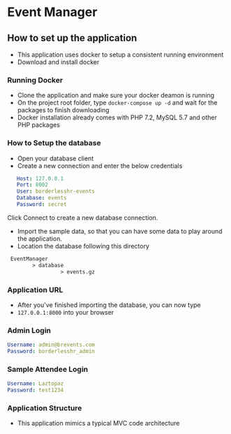 # Event Manager

## How to set up the application
- This application uses docker to setup a consistent running environment
- Download and install docker

### Running Docker
- Clone the application and make sure your docker deamon is running
- On the project root folder, type `docker-compose up -d` and wait for the packages to finish downloading
- Docker installation already comes with PHP 7.2, MySQL 5.7 and other PHP packages

### How to Setup the database
- Open your database client
- Create a new connection and enter the below credentials

```yaml
   Host: 127.0.0.1
   Port: 8002
   User: borderlesshr-events
   Database: events
   Password: secret
```
Click Connect to create a new database connection.

- Import the sample data, so that you can have some data to play around the application.
- Location the database following this directory

```html
 EventManager 
        > database
                 > events.gz
```

### Application URL
- After you've finished importing the database, you can now type
- `127.0.0.1:8000` into your browser

### Admin Login
```yaml
Username: admin@brevents.com
Password: borderlesshr_admin
```

### Sample Attendee Login
```yaml
Username: Laztopaz
Password: test1234
```

### Application Structure
- This  application mimics a typical MVC code architecture


